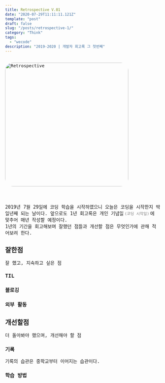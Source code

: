 ```yaml
---
title: Retrospective V.01
date: "2020-07-29T11:11:11.121Z"
template: "post"
draft: false
slug: "/posts/retrospective-1/"
category: "Think"
tags:
  - "wecode"
description: "2019-2020 | 개발자 회고록 그 첫번째"
---
```

<head>
  <style>
    code {background-color: #ececec}
    p    {font-size: 15px;}
    tr   {text-align: left;}
    sub { font-size: 14px; vertical-align: middle; padding-left: 10px; line-height: 30px; color: #2680d9;}
    /* li {margin: 20px 0px;list-style: none;} */
    strong {font-size: 18px;vertical-align: middle;}
    small {color: #808080; padding: 0px 3px;}
    #rcorners {
      border-radius: 25px;
      border: 2px solid #dd4ecf;
      padding: 20px;
      width: 200px;
      height: 150px;  
    }
    .rdimg {border-radius: 25px;}
    img{margin-bottom: 10px;}
    ol, ul{line-height: 30px;}
    .alignR{text-align: left;}
    table{ width: 100%; line-height: 25px; margin: 20px; font-size: 14px; padding:10px;}
    a {text-decoration: none;}
    td {text-indent: 10px;}
  </style>
</head>

<body>
<link href="https://fonts.googleapis.com/css?family=Nanum+Gothic+Coding&display=swap" rel="stylesheet">
<div style="font-family: 'Nanum Gothic Coding', monospace;">
<img src="https://user-images.githubusercontent.com/48475824/89105120-692dab80-d459-11ea-9034-86a38d02d20b.jpg" alt="Retrospective" class="rdimg"  vspace="15px" width="400">
<center>
  <p style="padding-bottom: 15px; display:block; clear:both">
</center>

<p>
  2019년 7월 29일에 코딩 학습을 시작하였으니 오늘은 코딩을 시작한지 딱 일년째 되는 날이다.
  앞으로도 1년 회고록은 개인 기념일<small>(코딩 시작일)</small>에 맞추어 매년 작성할 예정이다. <br>  
  1년의 기간을 회고해보며 잘했던 점들과 개선할 점은 무엇인가에 관해 적어보려 한다.
</p>

## 잘한점
<p>
  잘 했고, 지속하고 싶은 점
</p>

### TIL
### 블로깅
### 외부 활동  



## 개선할점
<p>
  더 돌아봐야 했으며, 개선해야 할 점
</p>

### 기록
기록의 습관은 중학교부터 이어지는 습관이다.  


### 학습 방법
</body>
